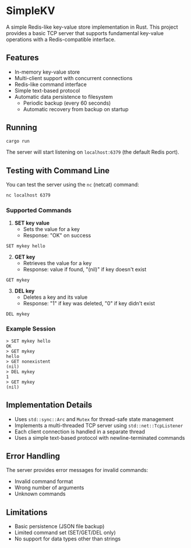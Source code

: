 # SimpleKV

A simple Redis-like key-value store implementation in Rust. This project provides a basic TCP server that supports fundamental key-value operations with a Redis-compatible interface.

## Features

- In-memory key-value store
- Multi-client support with concurrent connections
- Redis-like command interface
- Simple text-based protocol
- Automatic data persistence to filesystem
  - Periodic backup (every 60 seconds)
  - Automatic recovery from backup on startup

## Running

```bash
cargo run
```

The server will start listening on `localhost:6379` (the default Redis port).

## Testing with Command Line

You can test the server using the `nc` (netcat) command:

```bash
nc localhost 6379
```

### Supported Commands

1. **SET key value**
   - Sets the value for a key
   - Response: "OK" on success

```
SET mykey hello
```

2. **GET key**
   - Retrieves the value for a key
   - Response: value if found, "(nil)" if key doesn't exist

```
GET mykey
```

3. **DEL key**
   - Deletes a key and its value
   - Response: "1" if key was deleted, "0" if key didn't exist

```
DEL mykey
```

### Example Session

```
> SET mykey hello
OK
> GET mykey
hello
> GET nonexistent
(nil)
> DEL mykey
1
> GET mykey
(nil)
```

## Implementation Details

- Uses `std::sync::Arc` and `Mutex` for thread-safe state management
- Implements a multi-threaded TCP server using `std::net::TcpListener`
- Each client connection is handled in a separate thread
- Uses a simple text-based protocol with newline-terminated commands

## Error Handling

The server provides error messages for invalid commands:

- Invalid command format
- Wrong number of arguments
- Unknown commands

## Limitations

- Basic persistence (JSON file backup)
- Limited command set (SET/GET/DEL only)
- No support for data types other than strings
